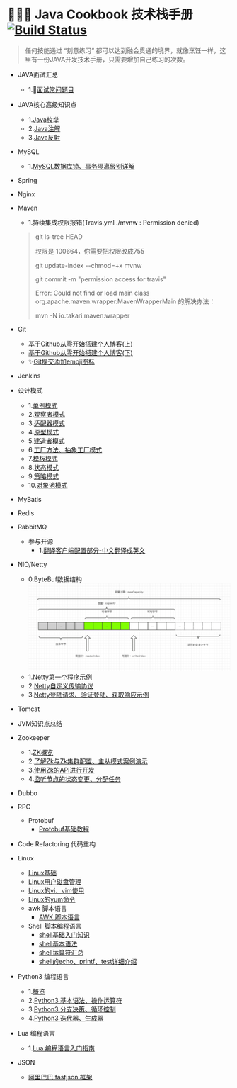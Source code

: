 # :tada::tada::tada: Java Cookbook 技术栈手册 [![Build Status](https://travis-ci.com/Byron4j/CookBook.svg?branch=master)](https://travis-ci.com/Byron4j/CookBook)

>任何技能通过 “刻意练习” 都可以达到融会贯通的境界，就像烹饪一样，这里有一份JAVA开发技术手册，只需要增加自己练习的次数。

- JAVA面试汇总
    - 1.:tada:[面试常问题目](面试汇总/1-面试常问题目.md)
- JAVA核心高级知识点
    - 1.[Java枚举](Java核心/1-Java枚举.md)
    - 2.[Java注解](Java核心/2-Java注解.md)
    - 3.[Java反射](Java核心/3-Java反射.md)
- MySQL
    - 1.[MySQL数据库锁、事务隔离级别详解](MySQL/1-MySQL数据库读写锁示例详解、事务隔离级别示例详解.md)
- Spring
- Nginx
- Maven
    - 1.持续集成权限报错(Travis.yml ./mvnw : Permission denied)
    >git ls-tree HEAD
    >
    >权限是 100664，你需要把权限改成755
    >
    >git update-index --chmod=+x mvnw  
    >
    >git commit -m "permission access for travis"  
    >
    >Error: Could not find or load main class org.apache.maven.wrapper.MavenWrapperMain 的解决办法：
    >
    >mvn -N io.takari:maven:wrapper
- Git
    - [基于Github从零开始搭建个人博客(上)](Git/0-基于Github从零开始搭建个人博客.md)
    - [基于Github从零开始搭建个人博客(下)](Git/0-基于Github从零开始搭建个人博客(下).md)
    - :sparkles:[Git提交添加emoji图标](Git/gitCookbook/1-Git提交添加emoji图标.md)
- Jenkins
- 设计模式
    - 1.[单例模式](设计模式/1-单例模式/1-单例模式.md)
    - 2.[观察者模式](设计模式/2-观察者模式/2-观察者模式.md)
    - 3.[适配器模式](设计模式/3-适配器模式/3-适配器模式.md)
    - 4.[原型模式](设计模式/4-原型模式/4-原型模式.md)
    - 5.[建造者模式](设计模式/5-建造者模式/5-建造者模式.md)
    - 6.[工厂方法、抽象工厂模式](设计模式/6-工厂方法模式/6-工厂方法模式.md)
    - 7.[模板模式](设计模式/7-模板方法/7-模板模式.md)
    - 8.[状态模式](设计模式/8-状态模式/8-状态模式.md)
    - 9.[策略模式](设计模式/9-策略模式/9-策略模式.md)
    - 10.[对象池模式](设计模式/10-对象池设计模式/10-对象池设计模式.md)
- MyBatis
- Redis
- RabbitMQ
    - 参与开源
        - 1.[翻译客户端配置部分-中文翻译成英文](RocketMQ/参与阿里巴巴RocketMQ项目/1-客户端配置_en.md)
- NIO/Netty
    - 0.ByteBuf数据结构![ByteBuf数据结构](Netty/ByteBuf.png)
    - 1.[Netty第一个程序示例](org.byron4j.cookbook.netty.first)
    - 2.[Netty自定义传输协议](org.byron4j.cookbook.netty.PacketCodeCTest)
    - 3.[Netty登陆请求、验证登陆、获取响应示例](org.byron4j.cookbook.netty.login.Server)
- Tomcat
- JVM知识点总结
- Zookeeper
    - 1.[ZK概览](Zokeeper/Zookeeper分布式过程协同技术详解Note/第1章-Zk概览.md)
    - 2.[了解Zk与Zk集群配置、主从模式案例演示](Zokeeper/Zookeeper分布式过程协同技术详解Note/第2章-了解Zk与Zk集群配置、主从模式案例演示.md)
    - 3.[使用Zk的API进行开发](Zokeeper/Zookeeper分布式过程协同技术详解Note/第3章-使用Zk的API进行开发.md)
    - 4.[监听节点的状态变更、分配任务](Zokeeper/Zookeeper分布式过程协同技术详解Note/第4章-处理状态变化-主节点、从节点.md)
- Dubbo
- RPC
    - Protobuf
        - [Protobuf基础教程](Protobuf/ProtobufTutorial/Protobuf基础教程.md)
- Code Refactoring 代码重构
- Linux
    - [Linux基础](Linux/1-Linux基础.md)
    - [Linux用户磁盘管理](Linux/2-Linux用户磁盘管理.md)
    - [Linux的vi、vim使用](Linux/3-Linux的vi、vim使用.md)
    - [Linux的yum命令](Linux/4-Linux的yum命令.md)
    - awk 脚本语言
        - [AWK 脚本语言](Linux/awk/1-awk入门.md)
    - Shell 脚本编程语言
        - [shell基础入门知识](Linux/shell/1-shell基础教程.md)
        - [shell基本语法](Linux/shell/2-shell基本语法.md)
        - [shell运算符汇总](Linux/shell/3-shell运算符汇总.md)
        - [shell的echo、printf、test详细介绍](Linux/shell/4-shell的echo、printf、test详细介绍.md)

- Python3 编程语言
    - 1.[概览](Python3/1-Python3概览.md)
    - 2.[Python3 基本语法、操作运算符](Python3/2-Python3基本语法.md)
    - 3.[Python3 分支决策、循环控制](Python3/2-Python3基本语法.md)
    - 4.[Python3 迭代器、生成器](Python3/2-Python3基本语法.md)
    
    
- Lua 编程语言
    - 1.[Lua 编程语言入门指南](Lua/1-Lua语言入门指南.md)
    
- JSON
    - [阿里巴巴 fastjson 框架](https://github.com/alibaba/fastjson)